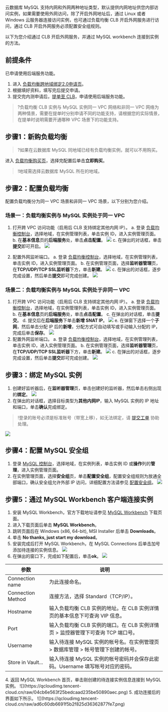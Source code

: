 云数据库 MySQL 支持内网和外网两种地址类型，默认提供内网地址供您内部访问实例，如果需要使用外网访问，除了开启外网地址后，通过 Linux 或者 Windows 云服务器连接访问实例，也可通过负载均衡 CLB 开启外网服务进行访问，通过 CLB 开启外网服务必须配置安全组规则。

以下为您介绍通过 CLB 开启外网服务，并通过 MySQL workbench 连接到实例的方法。

## 前提条件
已申请使用后端服务功能。
1. 进入 [负载均衡跨地域绑定2.0申请页](https://cloud.tencent.com/apply/p/y72ehzwbwzk)。
2. 根据填好资料，填写完后提交申请。
3. 提交完内测申请后，[提单至 CLB](https://console.cloud.tencent.com/workorder/category?level1_id=6&level2_id=163&source=14&data_title=%E8%B4%9F%E8%BD%BD%E5%9D%87%E8%A1%A1%20CLB&level3_id=1068&radio_title=%E9%85%8D%E9%A2%9D/%E7%99%BD%E5%90%8D%E5%8D%95&queue=96&scene_code=41669&step=2)，申请使用后端服务功能。
>?负载均衡 CLB 实例与 MySQL 实例同一 VPC 网络和非同一 VPC 网络为两种情景，需要在提单时分别申请不同的功能支持，请根据您的实际情景，在提单时说明需要开通哪种 VPC 场景下的功能支持。

## 步骤1：新购负载均衡
>?如果在云数据库 MySQL 同地域已经有负载均衡实例，就可以不用购买。
>
进入 [负载均衡购买页](https://buy.cloud.tencent.com/clb)，选择完配置后单击**立即购买**。
>!地域需选择云数据库 MySQL 所在的地域。

## 步骤2：配置负载均衡
配置负载均衡分为同一 VPC 场景和非同一 VPC 场景，以下分别为您介绍。

### 场景一：负载均衡实例与 MySQL 实例处于同一 VPC
1. 打开跨 VPC 访问功能（启用后 CLB 支持绑定其他内网 IP）。
a. 登录 [负载均衡控制台](https://console.cloud.tencent.com/clb/instance)，选择地域，在实例管理列表，单击实例 ID，进入实例管理页面。
b. 在**基本信息**页的**后端服务**处，单击**点击配置**。
![](https://qcloudimg.tencent-cloud.cn/raw/8ff86cded677aded4343f4c8ca94bdd3.png)
c. 在弹出的对话框，单击**提交**即可开启。
![](https://qcloudimg.tencent-cloud.cn/raw/ff42f39084a4c37e6558b44e0c645c57.png)

2.  配置外网监听端口。
a. 登录 [负载均衡控制台](https://console.cloud.tencent.com/clb/instance)，选择地域，在实例管理列表，单击实例 ID，进入实例管理页面。
b. 在实例管理页面，选择**监听器管理**页，在**TCP/UDP/TCP SSL监听器**下方，单击**新建**。
![](https://qcloudimg.tencent-cloud.cn/raw/6ec6c16cd556710910349f961ff49799.png)
c. 在弹出的对话框，逐步完成设置，然后单击**提交**即可完成创建。
![](https://qcloudimg.tencent-cloud.cn/raw/43f1a017f94712f93ef80d886a8452d5.png)

### 场景二：负载均衡实例与 MySQL 实例处于非同一 VPC
1. 打开跨 VPC 访问功能（启用后 CLB 支持绑定其他内网 IP）。
a. 登录 [负载均衡控制台](https://console.cloud.tencent.com/clb/instance)，选择地域，在实例管理列表，单击实例 ID，进入实例管理页面。
b. 在**基本信息**页的**后端服务**处，单击**点击配置**。
c. 在弹出的对话框，单击**提交**。
d. 提交后在**后端服务**下单击**新增 SNAT IP**。
![](https://qcloudimg.tencent-cloud.cn/raw/812c8baa30cacab6c8a54fdf6aba8d43.png)
e. 在弹窗下选择一个**子网**，然后单击分配 IP 后的**新增**，分配方式可自动填写或手动输入分配的 IP，完成后单击**保存**。
![](https://qcloudimg.tencent-cloud.cn/raw/cedd20ab89c323b32625a72b4a059f58.png)
2.  配置外网监听端口。
a. 登录 [负载均衡控制台](https://console.cloud.tencent.com/clb/instance)，选择地域，在实例管理列表，单击实例 ID，进入实例管理页面。
b. 在实例管理页面，选择**监听器管理**页，在**TCP/UDP/TCP SSL监听器**下方，单击**新建**。
![](https://qcloudimg.tencent-cloud.cn/raw/6ec6c16cd556710910349f961ff49799.png)
c. 在弹出的对话框，逐步完成设置，然后单击**提交**即可完成创建。
![](https://qcloudimg.tencent-cloud.cn/raw/43f1a017f94712f93ef80d886a8452d5.png)

## 步骤3：绑定 MySQL 实例
1. 创建好监听器后，在**监听器管理**页，单击创建好的监听器，然后单击右侧出现的**绑定**。
![](https://qcloudimg.tencent-cloud.cn/raw/3f96c6cc462304f626a1ec4c464b1132.png)
2. 在弹出的对话框，选择目标类型为**其他内网IP**，输入 MySQL 实例的 IP 地址和端口，单击**确认**完成绑定。
>!登录的账号必须是标准账号（带宽上移），如无法绑定，请 [提交工单](https://console.cloud.tencent.com/workorder/category) 协助处理。
>
![](https://qcloudimg.tencent-cloud.cn/raw/1991acc2100c6e37608f5712b48f8a82.png)

## 步骤4：配置 MySQL 安全组
1. 登录 [MySQL 控制台](https://console.cloud.tencent.com/cdb/instance)，选择地域，在实例列表，单击实例 ID 或**操作**列的**管理**，进入实例管理页面。
2. 在实例管理页面，选择**安全组**页，单击**配置安全组**，配置安全组规则为放通全部端口，确认安全组允许外部 IP 访问，详细配置方法请参见 [配置安全组](https://cloud.tencent.com/document/product/236/9537)。
![](https://qcloudimg.tencent-cloud.cn/raw/9e21be547485994b56ee900b9c04fec6.png)

## 步骤5：通过 MySQL Workbench 客户端连接实例
1. 安装 MySQL Workbench，官方下载地址请参见 [MySQL Workbench](https://dev.mysql.com/downloads/) 下载页面。
 1. 进入下载页面后单击 **MySQL Workbench**。
 2. 跳转页面后在 Windows (x86, 64-bit), MSI Installer 后单击 **Downloads**。
 3. 单击 **No thanks, just start my download**。
2. 安装完成后打开 MySQL Workbench，在 MySQL Connections 后单击加号添加待连接的实例信息。
![](https://qcloudimg.tencent-cloud.cn/raw/1bdd5024d708284fd8dc06b2177e0ea6.png)
3. 在弹出的窗口下，完成如下配置后，单击**ok**。
![](https://qcloudimg.tencent-cloud.cn/raw/ec8f7b944542bc28721446a1e2dbede5.png)
<table>
<thead><tr><th>参数</th><th>说明</th></tr></thead>
<tbody><tr>
<td>Connection name</td>
<td>为此连接命名。</td></tr>
<tr>
<td>Connection Method</td>
<td>连接方法，选择 Standard（TCP/IP）。</td></tr>
<tr>
<td>Hostname</td>
<td>输入负载均衡 CLB 实例的地址。在 CLB 实例详情页的基本信息下可查询 VIP 信息。</td></tr>
<tr>
<td>Port</td>
<td>输入负载均衡 CLB 实例的端口。在 CLB 实例详情页 &gt; 监控器管理下可查询 TCP 端口号。</td></tr>
<tr>
<td>Username</td>
<td>输入待连接 MySQL 实例的帐号名。在实例管理页 &gt; 数据库管理 &gt; 帐号管理下创建的帐号。</td></tr>
<tr>
<td>Store in Vault...</td>
<td>输入待连接 MySQL 实例的帐号密码并会保存此密码。Username 填写帐号对应的密码。</td></tr>
</tbody></table>
4. 返回 MySQL Workbench 首页，单击刚创建的待连接实例信息连接到 MySQL 实例。
![](https://qcloudimg.tencent-cloud.cn/raw/04cb6e563f25bedcaad235be50890aec.png)
5. 成功连接后的界面如下所示。
![](https://qcloudimg.tencent-cloud.cn/raw/ad6c60db6691f5b2f825d36362877fe7.png)
